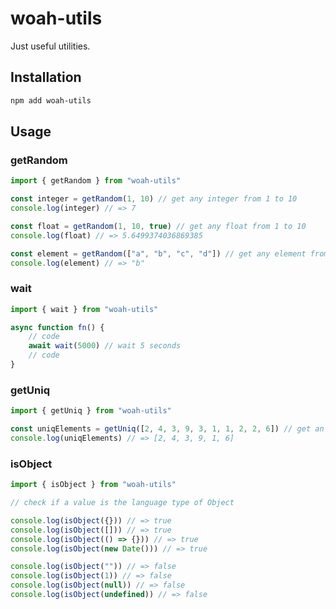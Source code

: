 # woah-utils

Just useful utilities.

## Installation

```sh
npm add woah-utils
```

## Usage

### getRandom

```javascript
import { getRandom } from "woah-utils"

const integer = getRandom(1, 10) // get any integer from 1 to 10
console.log(integer) // => 7

const float = getRandom(1, 10, true) // get any float from 1 to 10
console.log(float) // => 5.6499374036869385

const element = getRandom(["a", "b", "c", "d"]) // get any element from an array
console.log(element) // => "b"
```

### wait

```javascript
import { wait } from "woah-utils"

async function fn() {
    // code
    await wait(5000) // wait 5 seconds
    // code
}
```

### getUniq

```javascript
import { getUniq } from "woah-utils"

const uniqElements = getUniq([2, 4, 3, 9, 3, 1, 1, 2, 2, 6]) // get an array of unique elements
console.log(uniqElements) // => [2, 4, 3, 9, 1, 6]
```

### isObject

```javascript
import { isObject } from "woah-utils"

// check if a value is the language type of Object

console.log(isObject({})) // => true
console.log(isObject([])) // => true
console.log(isObject(() => {})) // => true
console.log(isObject(new Date())) // => true

console.log(isObject("")) // => false
console.log(isObject(1)) // => false
console.log(isObject(null)) // => false
console.log(isObject(undefined)) // => false
```

